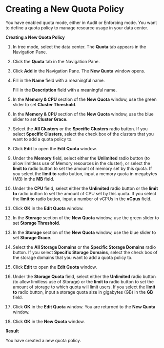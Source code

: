 # Creating a New Quota Policy

You have enabled quota mode, either in Audit or Enforcing mode. You want to define a quota policy to manage resource usage in your data center.

**Creating a New Quota Policy**

1. In tree mode, select the data center. The **Quota** tab appears in the Navigation Pane.

2. Click the **Quota** tab in the Navigation Pane.

3. Click **Add** in the Navigation Pane. The **New Quota** window opens.

4. Fill in the **Name** field with a meaningful name.

    Fill in the **Description** field with a meaningful name.

5. In the **Memory & CPU** section of the **New Quota** window, use the green slider to set **Cluster Threshold**.

6. In the **Memory & CPU** section of the **New Quota** window, use the blue slider to set **Cluster Grace**.

7. Select the **All Clusters** or the **Specific Clusters** radio button. If you select **Specific Clusters**, select the check box of the clusters that you want to add a quota policy to.

8. Click **Edit** to open the **Edit Quota** window.

9. Under the **Memory** field, select either the **Unlimited** radio button (to allow limitless use of Memory resources in the cluster), or select the **limit to** radio button to set the amount of memory set by this quota. If you select the **limit to** radio button, input a memory quota in megabytes (MB) in the **MB** field.

10. Under the **CPU** field, select either the **Unlimited** radio button or the **limit to** radio button to set the amount of CPU set by this quota. If you select the **limit to** radio button, input a number of vCPUs in the **vCpus** field.

11. Click **OK** in the **Edit Quota** window.

12. In the **Storage** section of the **New Quota** window, use the green slider to set **Storage Threshold**.

13. In the **Storage** section of the **New Quota** window, use the blue slider to set **Storage Grace**.

14. Select the **All Storage Domains** or the **Specific Storage Domains** radio button. If you select **Specific Storage Domains**, select the check box of the storage domains that you want to add a quota policy to.

15. Click **Edit** to open the **Edit Quota** window.

16. Under the **Storage Quota** field, select either the **Unlimited** radio button (to allow limitless use of Storage) or the **limit to** radio button to set the amount of storage to which quota will limit users. If you select the **limit to** radio button, input a storage quota size in gigabytes (GB) in the **GB** field.

17. Click **OK** in the **Edit Quota** window. You are returned to the **New Quota** window.

18. Click **OK** in the **New Quota** window.

**Result**

You have created a new quota policy.
